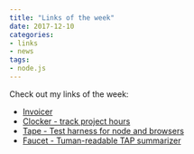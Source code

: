 ```yaml
---
title: "Links of the week"
date: 2017-12-10
categories:
- links
- news
tags:
- node.js
---
```


Check out my links of the week:
<!--more-->

* [Invoicer](https://www.npmjs.com/package/invoicer)
* [Clocker - track project hours](https://github.com/substack/clocker)
* [Tape - Test harness for node and browsers](https://github.com/substack/tape)
* [Faucet - Tuman-readable TAP summarizer](https://github.com/substack/faucet)
